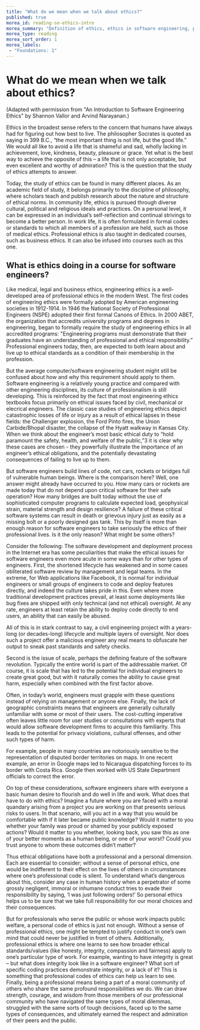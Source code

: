 ```yaml
---
title: "What do we mean when we talk about ethics?"
published: true
morea_id: reading-se-ethics-intro
morea_summary: "Definition of ethics, ethics in software engineering, personal vs. professional ethics"
morea_type: reading
morea_sort_order: 1
morea_labels:
 - "Foundations: 1"
---
```


# What do we mean when we talk about ethics?

(Adapted with permission from "An Introduction to Software Engineering Ethics" by Shannon Vallor and Arvind Narayanan.)


Ethics in the broadest sense refers to the concern that humans have always had for
figuring out how best to live. The philosopher Socrates is quoted as saying in 399 B.C.,
“the most important thing is not life, but the good life.” We would all like to avoid a life
that is shameful and sad, wholly lacking in achievement, love, kindness, beauty, pleasure
or grace. Yet what is the best way to achieve the opposite of this – a life that is not only
acceptable, but even excellent and worthy of admiration? This is the question that the
study of ethics attempts to answer.

Today, the study of ethics can be found in many different places. As an academic field of
study, it belongs primarily to the discipline of philosophy, where scholars teach and
publish research about the nature and structure of ethical norms. In community life, ethics
is pursued through diverse cultural, political and religious ideals and practices. On a
personal level, it can be expressed in an individual’s self-reflection and continual strivings
to become a better person. In work life, it is often formulated in formal codes or standards
to which all members of a profession are held, such as those of medical ethics. Professional
ethics is also taught in dedicated courses, such as business ethics. It can also be infused
into courses such as this one.

## What is ethics doing in a course for software engineers?

Like medical, legal and business ethics, engineering ethics is a well-developed area of
professional ethics in the modern West. The first codes of engineering ethics were
formally adopted by American engineering societies in 1912-1914. In 1946 the National
Society of Professional Engineers (NSPE) adopted their first formal Canons of Ethics. In
2000 ABET, the organization that accredits university programs and degrees in
engineering, began to formally require the study of engineering ethics in all accredited
programs: "Engineering programs must demonstrate that their graduates have an
understanding of professional and ethical responsibility.” Professional engineers today,
then, are expected to both learn about and live up to ethical standards as a condition of their
membership in the profession.

But the average computer/software engineering student might still be confused about
how and why this requirement should apply to them. Software engineering is a relatively
young practice and compared with other engineering disciplines, its culture of
professionalism is still developing. This is reinforced by the fact that most engineering
ethics textbooks focus primarily on ethical issues faced by civil, mechanical or elecrical
engineers. The classic case studies of engineering ethics depict catastrophic losses of life
or injury as a result of ethical lapses in these fields: the Challenger explosion, the Ford
Pinto fires, the Union Carbide/Bhopal disaster, the collapse of the Hyatt walkway in
Kansas City. When we think about the engineer’s most basic ethical duty to “hold
paramount the safety, health, and welfare of the public,”3 it is clear why these cases are
chosen - they powerfully illustrate the importance of an engineer’s ethical obligations,
and the potentially devastating consequences of failing to live up to them.

But software engineers build lines of code, not cars, rockets or bridges full of vulnerable
human beings. Where is the comparison here? Well, one answer might already have
occurred to you. How many cars or rockets are made today that do not depend upon
critical software for their safe operation? How many bridges are built today without the
use of sophisticated computer programs to calculate expected load, geophysical strain,
material strength and design resilience? A failure of these critical software systems can
result in death or grievous injury just as easily as a missing bolt or a poorly designed gas
tank. This by itself is more than enough reason for software engineers to take seriously
the ethics of their professional lives. Is it the only reason? What might be some others?

Consider the following:
The software development and deployment process in the Internet era has some
peculiarities that make the ethical issues for software engineers even more acute in some
ways than for other types of engineers. First, the shortened lifecycle has weakened and in
some cases obliterated software review by management and legal teams. In the extreme,
for Web applications like Facebook, it is normal for individual engineers or small groups
of engineers to code and deploy features directly, and indeed the culture takes pride in
this. Even where more traditional development practices prevail, at least some
deployments like bug fixes are shipped with only technical (and not ethical) oversight. At
any rate, engineers at least retain the ability to deploy code directly to end users, an ability
that can easily be abused.

All of this is in stark contrast to say, a civil engineering project with a years-long (or
decades-long) lifecycle and multiple layers of oversight. Nor does such a project offer a
malicious engineer any real means to obfuscate her output to sneak past standards and
safety checks.

Second is the issue of scale, perhaps the defining feature of the software revolution.
Typically the entire world is part of the addressable market. Of course, it is scale that has
led to the potential for individual engineers to create great good, but with it naturally
comes the ability to cause great harm, especially when combined with the first factor
above.

<!---
Here’s a rather benign but illustrative example. On June 9, 2011, Google released a
“doodle” honoring Les Paul which users found addictive to play with. This is a type of
project that’s typically done by an individual engineer on their “20% time” in a day or
two. A third party, RescueTime, estimated that 5.3 million hours were spent playing this
game. Let us pause to consider that 5.3 million hours equates to about eight lifetimes.
Did the doodle make a positive contribution to the world? Do engineers at Google have
an obligation to consider this question before releasing the feature? What principle(s)
should they use to determine the answer? These are all valid questions, but what is
perhaps even more interesting here is the disproportionality between the amount of time
engineers spent creating the feature (at most a few person-days, in all likelihood), and the
amount of time users spent on it (several lifetimes). 
--->

Often, in today’s world, engineers
must grapple with these questions instead of relying on management or anyone else.
Finally, the lack of geographic constraints means that engineers are generally culturally
unfamiliar with some or most of their users. The cost-cutting imperative often leaves little
room for user studies or consultations with experts that would allow software
development firms to acquire this familiarity. This leads to the potential for privacy
violations, cultural offenses, and other such types of harm.

For example, people in many countries are notoriously sensitive to the representation of
disputed border territories on maps. In one recent example, an error in Google maps led
to Nicaragua dispatching forces to its border with Costa Rica. Google then worked with
US State Department officials to correct the error.


On top of these considerations, software engineers share with everyone a basic human
desire to flourish and do well in life and work. What does that have to do with ethics?
Imagine a future where you are faced with a moral quandary arising from a project you
are working on that presents serious risks to users. In that scenario, will you act in a way
that you would be comfortable with if it later became public knowledge? Would it matter
to you whether your family was proud or shamed by your publicly exposed actions?
Would it matter to you whether, looking back, you saw this as one of your better moments
as a human being, or one of your worst? Could you trust anyone to whom these outcomes
didn’t matter?

Thus ethical obligations have both a professional and a personal dimension. Each are
essential to consider; without a sense of personal ethics, one would be indifferent to their
effect on the lives of others in circumstances where one’s professional code is silent. To
understand what’s dangerous about this, consider any case in human history when a
perpetrator of some grossly negligent, immoral or inhumane conduct tries to evade their
responsibility by saying, ‘I was just following orders!’ So personal ethics helps us to be
sure that we take full responsibility for our moral choices and their consequences.

But for professionals who serve the public or whose work impacts public welfare, a
personal code of ethics is just not enough. Without a sense of professional ethics, one
might be tempted to justify conduct in one’s own mind that could never be justified in
front of others. Additionally, professional ethics is where one learns to see how broader
ethical standards/values (like honesty, integrity, compassion and fairness) apply to one’s
particular type of work. For example, wanting to have integrity is great – but what does
integrity look like in a software engineer? What sort of specific coding practices
demonstrate integrity, or a lack of it? This is something that professional codes of ethics
can help us learn to see. Finally, being a professional means being a part of a moral
community of others who share the same profound responsibilities we do. We can draw
strength, courage, and wisdom from those members of our professional community who
have navigated the same types of moral dilemmas, struggled with the same sorts of tough
decisions, faced up to the same types of consequences, and ultimately earned the respect
and admiration of their peers and the public.
